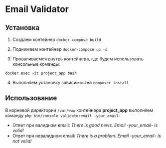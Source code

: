 # Email Validator
## Установка

1. Создаем контейнер 
`docker-compose build`

2. Поднимаем контейнер `docker-compose up -d`
3. Проваливаемся внутрь контейнера, где будем использовать консольные команды:

`docker exec -it project_app bash`

4. Выполняем установку зависимостей `composer install`

## Использование

В корневой директории `/var/www` контейнера **project_app** выполняем команду `php bin/console validate:email -your_email-`

- Ответ при валидном email: *There is good news. Email -your_email- is valid!*
- Ответ при невалидном email: *There is a problem. Email -your_email- is not valid!*

